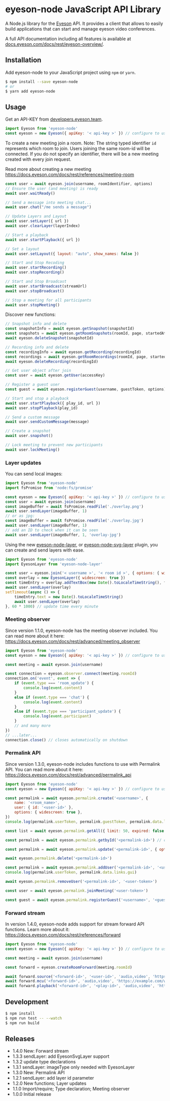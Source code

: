 
# eyeson-node JavaScript API Library

A Node.js library for the [Eyeson](https://www.eyeson.com) API. It provides a
client that allows to easily build applications that can start and manage
eyeson video conferences.

A full API documentation including all features is available at
[docs.eyeson.com/docs/rest/eyeson-overview/](https://docs.eyeson.com/docs/rest/eyeson-overview/).

## Installation

Add eyeson-node to your JavaScript project using `npm` or `yarn`.

```sh
$ npm install --save eyeson-node
# or
$ yarn add eyeson-node
```

## Usage

Get an API-KEY from
[developers.eyeson.team](https://developers.eyeson.team).

```js
import Eyeson from 'eyeson-node'
const eyeson = new Eyeson({ apiKey: '< api-key >' }) // configure to use your api key
```

To create a new meeting join a room. Note: The string typed identifier `id`
represents which room to join. Users joining the same room-id will be
connected. If you do not specify an identifier, there will be a new meeting
created with every join request.

Read more about creating a new meeting https://docs.eyeson.com/docs/rest/references/meeting-room

```js
const user = await eyeson.join(username, roomIdentifier, options)
// Ensure the user (and meeting) is ready
await user.waitReady()

// Send a message into meeting chat...
await user.chat("/me sends a message")

// Update Layers and Layout
await user.setLayer({ url })
await user.clearLayer(layerIndex)

// Start a playback
await user.startPlayback({ url })

// Set a layout
await user.setLayout({ layout: "auto", show_names: false })

// Start and Stop Recoding
await user.startRecording()
await user.stopRecording()

// Start and Stop Broadcast
await user.startBroadcast(streamUrl)
await user.stopBroadcast()

// Stop a meeting for all participants
await user.stopMeeting()
```

Discover new functions:

```js
// Snapshot info and delete
const snapshotInfo = await eyeson.getSnapshot(snapshotId)
const snapshots = await eyeson.getRoomSnapshots(roomId, page, startedAt)
await eyeson.deleteSnapshot(snapshotId)

// Recording info and delete
const recordingInfo = await eyeson.getRecording(recordingId)
const recordings = await eyeson.getRoomRecordings(roomId, page, startedAt)
await eyeson.deleteRecording(recordingId)

// Get user object after join
const user = await eyeson.getUser(accessKey)

// Register a guest user
const guest = await eyeson.registerGuest(username, guestToken, options)

// Start and stop a playback
await user.startPlayback({ play_id, url })
await user.stopPlayback(play_id)

// Send a custom message
await user.sendCustomMessage(message)

// Create a snapshot
await user.snapshot()

// Lock meeting to prevent new participants
await user.lockMeeting()
```

### Layer updates

You can send local images:

```js
import Eyeson from 'eyeson-node'
import fsPromise from 'node:fs/promise'

const eyeson = new Eyeson({ apiKey: '< api-key >' }) // configure to use your api key
const user = await eyeson.join(username)
const imageBuffer = await fsPromise.readFile('./overlay.png')
await user.sendLayer(imageBuffer, 1)
// or as jpg:
const imageBuffer = await fsPromise.readFile('./overlay.jpg')
await user.sendLayer(imageBuffer, 1)
// add an ID to check when it can be seen
await user.sendLayer(imageBuffer, 1, 'overlay-jpg')
```

Using the new [eyeson-node-layer](https://github.com/eyeson-team/eyeson-node-layer), or [eyeson-node-svg-layer](https://github.com/eyeson-team/eyeson-node-svg-layer) plugin, you can create and send layers with ease.

```js
import Eyeson from 'eyeson-node'
import EyesonLayer from 'eyeson-node-layer'

const user = eyeson.join('< username >', '< room id >', { options: { widescreen: true } })
const overlay = new EyesonLayer({ widescreen: true })
const timeEntry = overlay.addTextBox(new Date().toLocaleTimeString(), font, fontColor, x, y, origin, padding, maxWidth, radius, backgroundColor)
await user.sendLayer(overlay)
setTimeout(async () => {
    timeEntry.text = new Date().toLocaleTimeString()
    await user.sendLayer(overlay)
}, 60 * 1000) // update time every minute
```

### Meeting observer

Since version 1.1.0, eyeson-node has the meeting observer included. You can
read more about it here: https://docs.eyeson.com/docs/rest/advanced/meeting_observer

```js
import Eyeson from 'eyeson-node'
const eyeson = new Eyeson({ apiKey: '< api-key >' }) // configure to use your api key

const meeting = await eyeson.join(username)

const connection = eyeson.observer.connect(meeting.roomId)
connection.on('event', event => {
    if (event.type === 'room_update') {
        console.log(event.content)
    }
    else if (event.type === 'chat') {
        console.log(event.content)
    }
    else if (event.type === 'participant_update') {
        console.log(event.participant)
    }
    // and many more
})
// ...later...
connection.close() // closes automatically on shutdown
```

### Permalink API

Since version 1.3.0, eyeson-node includes functions to use with Permalink API.
You can read more about it here: https://docs.eyeson.com/docs/rest/advanced/permalink_api

```js
import Eyeson from 'eyeson-node'
const eyeson = new Eyeson({ apiKey: '< api-key >' }) // configure to use your api key

const permalink = await eyeson.permalink.create('<username>', {
    name: '<room_name>',
    user: { id: '<user-id>' },
    options: { widescreen: true },
})
console.log(permalink.userToken, permalink.guestToken, permalink.data.links.gui, permalink.data.links.guest_join)

const list = await eyeson.permalink.getAll({ limit: 50, expired: false })

const permalink = await eyeson.permalink.getbyId('<permalink-id>') // can also be used to update "permalink.started"

const permalink = await eyeson.permalink.update('<permalink-id>', { options: { widescreen: false } })

await eyeson.permalink.delete('<permalink-id>')

const permalink = await eyeson.permalink.addUser('<permalink-id>', '<username>', { id: '<user-id>' })
console.log(permalink.userToken, permalink.data.links.gui)

await eyeson.permalink.removeUser('<permalink-id>', '<user-token>')

const user = await eyeson.permalink.joinMeeting('<user-token>')

const guest = await eyeson.permalink.registerGuest('<username>', '<guest-token>', { id: '<user-id>' }) // works only if permalink.started === true
```

### Forward stream

In version 1.4.0, eyeson-node adds support for stream forward API functions.
Learn more about it: https://docs.eyeson.com/docs/rest/references/forward

```js
import Eyeson from 'eyeson-node'
const eyeson = new Eyeson({ apiKey: '< api-key >' }) // configure to use your api key

const meeting = await eyeson.join(username)

const forward = eyeson.createRoomForward(meeting.roomId)

await forward.source('<forward-id>', '<user-id>', 'audio,video', 'https://example.com/whip...')
await forward.mcu('<forward-id>', 'audio,video', 'https://example.com/whip...')
await forward.playback('<forward-id>', '<play-id>', 'audio,video', 'https://example.com/whip...')
```

## Development

```sh
$ npm install
$ npm run test -- --watch
$ npm run build
```

## Releases

- 1.4.0 New: Forward stream
- 1.3.3 sendLayer: add EyesonSvgLayer support
- 1.3.2 update type declarations
- 1.3.1 sendLayer: imageType only needed with EyesonLayer
- 1.3.0 New: Permalink API
- 1.2.1 sendLayer: add layer id parameter
- 1.2.0 New functions; Layer updates
- 1.1.0 Import/require; Type declaration; Meeting observer
- 1.0.0 Initial release
